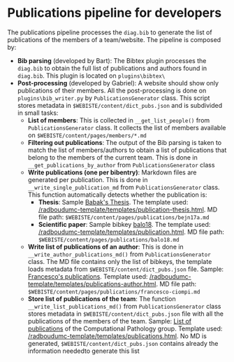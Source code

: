 # Publications pipeline for developers

The publications pipeline processes the `diag.bib` to generate the list of publications of the members of a team/website. The pipeline is composed by:
- **Bib parsing** (developed by Bart): The Bibtex plugin processes the `diag.bib` to obtain the full list of publications and authors found in `diag.bib`. This plugin is located on `plugins\bibtex\`
- **Post-processing** (developed by Gabriel): A website should show only publications of their members. All the post-processing is done on `plugins\bib_writer.py` by `PublicationsGenerator` class. This script stores metadata in `$WEBISTE/content/dict_pubs.json` and is subdivided in small tasks:
  - **List of members**: This is collected in `__get_list_people()` from `PublicationsGenerator` class. It collects the list of members available on `$WEBISTE/content/pages/members/*.md`
  - **Filtering out publications**: The output of the Bib parsing is taken to match the list of members/authors to obtain a list of publications that belong to the members of the current team. This is done in `__get_publications_by_author` from `PublicationsGenerator` class
  - **Write publications (one per bibentry)**: Markdown files are generated per publication. This is done in `__write_single_publication_md` from `PublicationsGenerator` class. This function automatically detects whether the publication is:
    - **Thesis**: Sample [Babak's Thesis](https://www.computationalpathologygroup.eu/publications/bejn17a/). The template used: [/radboudumc-template/templates/publication-thesis.html](https://github.com/DIAGNijmegen/website-content/blob/master/radboudumc-template/templates/publication-thesis.html). MD file path: `$WEBISTE/content/pages/publications/bejn17a.md`
    - **Scientific paper**: Sample bibkey [balo18](https://www.computationalpathologygroup.eu/publications/balo18/). The template used: [/radboudumc-template/templates/publication.html](https://github.com/DIAGNijmegen/website-content/blob/master/radboudumc-template/templates/publication.html). MD file path: `$WEBISTE/content/pages/publications/balo18.md`
  - **Write list of publications of an author**: This is done in `__write_author_publications_md()` from `PublicationsGenerator` class. The MD file contains only the list of bibkeys, the template loads metadata from `$WEBISTE/content/dict_pubs.json` file. Sample: [Francesco's publications](https://www.computationalpathologygroup.eu/publications/francesco-ciompi/). Template used: [/radboudumc-template/templates/publications-author.html](https://github.com/DIAGNijmegen/website-content/blob/master/radboudumc-template/templates/publications-author.html). MD file path: `$WEBISTE/content/pages/publications/francesco-ciompi.md`
  - **Store list of publications of the team**: The function `__write_list_publications_md()` from `PublicationsGenerator` class  stores metadata in `$WEBISTE/content/dict_pubs.json` file with all the publications of the members of the team. Sample: [List of publications](https://www.computationalpathologygroup.eu/publications/)  of the Computational Pathology group. Template used: [/radboudumc-template/templates/publications.html](https://github.com/DIAGNijmegen/website-content/blob/master/radboudumc-template/templates/publications.html). No MD is generated, `$WEBISTE/content/dict_pubs.json` contains already the information neededto generate this list
